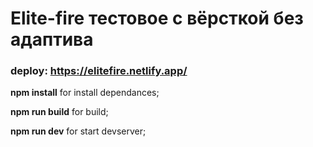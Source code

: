 # Elite-fire тестовое с вёрсткой без адаптива

### deploy: https://elitefire.netlify.app/

**npm install** for install dependances;

**npm run build** for build;

**npm run dev** for start devserver;







